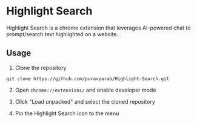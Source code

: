# Highlight Search
Highlight Search is a chrome extension that leverages AI-powered chat to prompt/search text highlighted on a website.

## Usage
1. Clone the repository
```
git clone https://github.com/puravparab/Highlight-Search.git
```

2. Open `chrome://extensions/` and enable developer mode

3. Click "Load unpacked" and select the cloned repository

4. Pin the Highlight Search icon to the menu